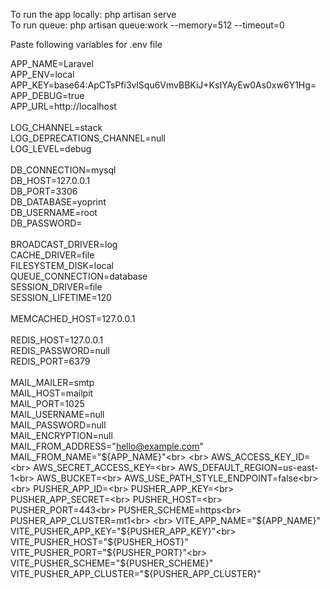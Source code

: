 To run the app locally: php artisan serve<br>
To run queue: php artisan queue:work --memory=512 --timeout=0

Paste following variables for .env file

APP_NAME=Laravel<br>
APP_ENV=local<br>
APP_KEY=base64:ApCTsPfi3vlSqu6VmvBBKiJ+KsIYAyEw0As0xw6Y1Hg=<br>
APP_DEBUG=true<br>
APP_URL=http://localhost<br>
<br>
LOG_CHANNEL=stack<br>
LOG_DEPRECATIONS_CHANNEL=null<br>
LOG_LEVEL=debug<br>
<br>
DB_CONNECTION=mysql<br>
DB_HOST=127.0.0.1<br>
DB_PORT=3306<br>
DB_DATABASE=yoprint<br>
DB_USERNAME=root<br>
DB_PASSWORD=<br>
<br>
BROADCAST_DRIVER=log<br>
CACHE_DRIVER=file<br>
FILESYSTEM_DISK=local<br>
QUEUE_CONNECTION=database<br>
SESSION_DRIVER=file<br>
SESSION_LIFETIME=120<br>
<br>
MEMCACHED_HOST=127.0.0.1<br>
<br>
REDIS_HOST=127.0.0.1<br>
REDIS_PASSWORD=null<br>
REDIS_PORT=6379<br>
<br>
MAIL_MAILER=smtp<br>
MAIL_HOST=mailpit<br>
MAIL_PORT=1025<br>
MAIL_USERNAME=null<br>
MAIL_PASSWORD=null<br>
MAIL_ENCRYPTION=null<br>
MAIL_FROM_ADDRESS="hello@example.com"<br>
MAIL_FROM_NAME="${APP_NAME}"<br>
<br>
AWS_ACCESS_KEY_ID=<br>
AWS_SECRET_ACCESS_KEY=<br>
AWS_DEFAULT_REGION=us-east-1<br>
AWS_BUCKET=<br>
AWS_USE_PATH_STYLE_ENDPOINT=false<br>
<br>
PUSHER_APP_ID=<br>
PUSHER_APP_KEY=<br>
PUSHER_APP_SECRET=<br>
PUSHER_HOST=<br>
PUSHER_PORT=443<br>
PUSHER_SCHEME=https<br>
PUSHER_APP_CLUSTER=mt1<br>
<br>
VITE_APP_NAME="${APP_NAME}"<br>
VITE_PUSHER_APP_KEY="${PUSHER_APP_KEY}"<br>
VITE_PUSHER_HOST="${PUSHER_HOST}"<br>
VITE_PUSHER_PORT="${PUSHER_PORT}"<br>
VITE_PUSHER_SCHEME="${PUSHER_SCHEME}"<br>
VITE_PUSHER_APP_CLUSTER="${PUSHER_APP_CLUSTER}"<br>